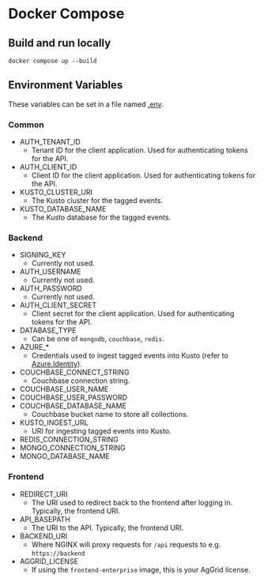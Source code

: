 # Docker Compose

## Build and run locally

```
docker compose up --build
```

## Environment Variables

These variables can be set in a file named [.env](https://docs.docker.com/compose/environment-variables/set-environment-variables/#substitute-with-an-env-file).

### Common

* AUTH_TENANT_ID
  * Tenant ID for the client application. Used for authenticating tokens for the API.
* AUTH_CLIENT_ID
  * Client ID for the client application. Used for authenticating tokens for the API.
* KUSTO_CLUSTER_URI
  * The Kusto cluster for the tagged events.
* KUSTO_DATABASE_NAME
  * The Kusto database for the tagged events.

### Backend

* SIGNING_KEY
  * Currently not used.
* AUTH_USERNAME
  * Currently not used.
* AUTH_PASSWORD
  * Currently not used.
* AUTH_CLIENT_SECRET
  * Client secret for the client application. Used for authenticating tokens for the API.
* DATABASE_TYPE
  * Can be one of `mongodb`, `couchbase`, `redis`. 
* AZURE_*
  * Credentials used to ingest tagged events into Kusto (refer to [Azure.Identity](https://azuresdkdocs.blob.core.windows.net/$web/dotnet/Azure.Identity/1.0.0/api/index.html#environment-variables)).
* COUCHBASE_CONNECT_STRING
  * Couchbase connection string. 
* COUCHBASE_USER_NAME
* COUCHBASE_USER_PASSWORD
* COUCHBASE_DATABASE_NAME
  * Couchbase bucket name to store all collections. 
* KUSTO_INGEST_URL
  * URI for ingesting tagged events into Kusto. 
* REDIS_CONNECTION_STRING
* MONGO_CONNECTION_STRING
* MONGO_DATABASE_NAME

### Frontend

* REDIRECT_URI
  * The URI used to redirect back to the frontend after logging in. Typically, the frontend URI.
* API_BASEPATH
  * The URI to the API. Typically, the frontend URI.
* BACKEND_URI
  * Where NGINX will proxy requests for `/api` requests to e.g. `https://backend`
* AGGRID_LICENSE
  * If using the `frontend-enterprise` image, this is your AgGrid license. 
